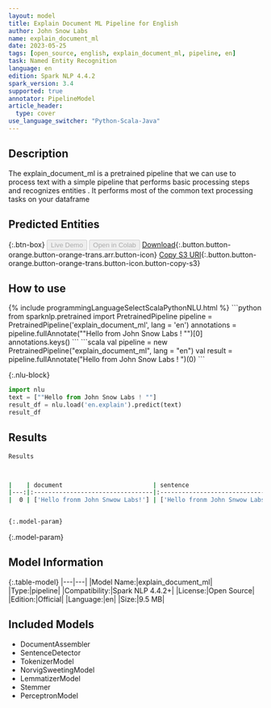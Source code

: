 ```yaml
---
layout: model
title: Explain Document ML Pipeline for English
author: John Snow Labs
name: explain_document_ml
date: 2023-05-25
tags: [open_source, english, explain_document_ml, pipeline, en]
task: Named Entity Recognition
language: en
edition: Spark NLP 4.4.2
spark_version: 3.4
supported: true
annotator: PipelineModel
article_header:
  type: cover
use_language_switcher: "Python-Scala-Java"
---
```


## Description

The explain_document_ml is a pretrained pipeline that we can use to process text with a simple pipeline that performs basic processing steps 
and recognizes entities .
It performs most of the common text processing tasks on your dataframe

## Predicted Entities



{:.btn-box}
<button class="button button-orange" disabled>Live Demo</button>
<button class="button button-orange" disabled>Open in Colab</button>
[Download](https://s3.amazonaws.com/auxdata.johnsnowlabs.com/public/models/explain_document_ml_en_4.4.2_3.4_1685040778279.zip){:.button.button-orange.button-orange-trans.arr.button-icon}
[Copy S3 URI](s3://auxdata.johnsnowlabs.com/public/models/explain_document_ml_en_4.4.2_3.4_1685040778279.zip){:.button.button-orange.button-orange-trans.button-icon.button-copy-s3}

## How to use



<div class="tabs-box" markdown="1">
{% include programmingLanguageSelectScalaPythonNLU.html %}
```python
from sparknlp.pretrained import PretrainedPipeline
pipeline = PretrainedPipeline('explain_document_ml', lang = 'en')
annotations =  pipeline.fullAnnotate(""Hello from John Snow Labs ! "")[0]
annotations.keys()
```
```scala
val pipeline = new PretrainedPipeline("explain_document_ml", lang = "en")
val result = pipeline.fullAnnotate("Hello from John Snow Labs ! ")(0)
```

{:.nlu-block}
```python
import nlu
text = [""Hello from John Snow Labs ! ""]
result_df = nlu.load('en.explain').predict(text)
result_df
```
</div>

## Results

```bash
Results



|    | document                         | sentence                         | token                                            | spell                                           | lemmas                                          | stems                                          | pos                                    |
|---:|:---------------------------------|:---------------------------------|:-------------------------------------------------|:------------------------------------------------|:------------------------------------------------|:-----------------------------------------------|:---------------------------------------|
|  0 | ['Hello fronm John Snwow Labs!'] | ['Hello fronm John Snwow Labs!'] | ['Hello', 'fronm', 'John', 'Snwow', 'Labs', '!'] | ['Hello', 'front', 'John', 'Snow', 'Labs', '!'] | ['Hello', 'front', 'John', 'Snow', 'Labs', '!'] | ['hello', 'front', 'john', 'snow', 'lab', '!'] | ['UH', 'NN', 'NNP', 'NNP', 'NNP', '.'] ||    | document   | sentence   | token     | spell     | lemmas    | stems     | pos    |


{:.model-param}
```

{:.model-param}
## Model Information

{:.table-model}
|---|---|
|Model Name:|explain_document_ml|
|Type:|pipeline|
|Compatibility:|Spark NLP 4.4.2+|
|License:|Open Source|
|Edition:|Official|
|Language:|en|
|Size:|9.5 MB|

## Included Models

- DocumentAssembler
- SentenceDetector
- TokenizerModel
- NorvigSweetingModel
- LemmatizerModel
- Stemmer
- PerceptronModel